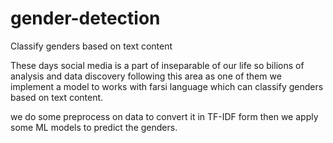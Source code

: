 # gender-detection
Classify genders based on text content

These days social media is a part of inseparable of our life so bilions of analysis and data discovery following this area 
as one of them we implement a model to works with farsi language which can classify genders based on text content.


we do some preprocess on data to convert it in TF-IDF form then we apply some ML models to predict the genders.
